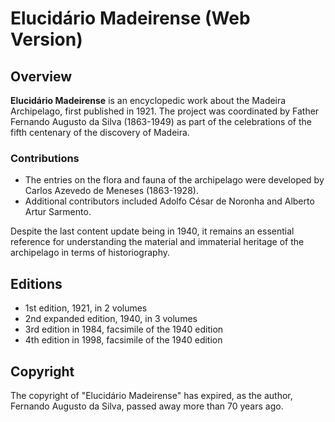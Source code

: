# Elucidário Madeirense (Web Version)

## Overview

**Elucidário Madeirense** is an encyclopedic work about the Madeira Archipelago, first published in 1921. The project was coordinated by Father Fernando Augusto da Silva (1863-1949) as part of the celebrations of the fifth centenary of the discovery of Madeira.

### Contributions
- The entries on the flora and fauna of the archipelago were developed by Carlos Azevedo de Meneses (1863-1928). 
- Additional contributors included Adolfo César de Noronha and Alberto Artur Sarmento.

Despite the last content update being in 1940, it remains an essential reference for understanding the material and immaterial heritage of the archipelago in terms of historiography.

## Editions
- 1st edition, 1921, in 2 volumes
- 2nd expanded edition, 1940, in 3 volumes
- 3rd edition in 1984, facsimile of the 1940 edition
- 4th edition in 1998, facsimile of the 1940 edition

## Copyright
The copyright of "Elucidário Madeirense" has expired, as the author, Fernando Augusto da Silva, passed away more than 70 years ago.
